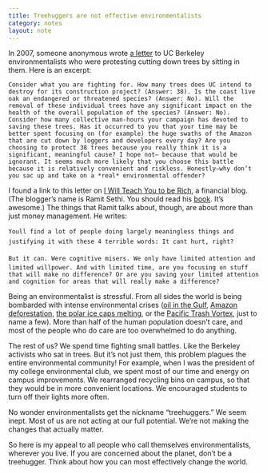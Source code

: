```yaml
---
title: Treehuggers are not effective environmentalists
category: notes
layout: note
---
```


In 2007, someone anonymous wrote [a letter](http://www.craigslist.org/about/best/sfo/466281874.html) to UC Berkeley environmentalists who were protesting cutting down trees by sitting in them. Here is an excerpt:

    Consider what you are fighting for. How many trees does UC intend to destroy for its construction project? (Answer: 38). Is the coast live oak an endangered or threatened species? (Answer: No). Will the removal of these individual trees have any significant impact on the health of the overall population of the species? (Answer: No). Consider how many collective man-hours your campaign has devoted to saving these trees. Has it occurred to you that your time may be better spent focusing on (for example) the huge swaths of the Amazon that are cut down by loggers and developers every day? Are you choosing to protect 38 trees because you really think it is a significant, meaningful cause? I hope not— because that would be ignorant. It seems much more likely that you choose this battle because it is relatively convenient and riskless. Honestly—why don’t you sac up and take on a *real* environmental offender?

I found a link to this letter on [I Will Teach You to be Rich](http://www.iwillteachyoutoberich.com/blog/treehuggers-wasting-time/), a financial blog. (The blogger’s name is Ramit Sethi. You should read his [book](http://www.iwillteachyoutoberich.com/book/). It’s awesome.) The things that Ramit talks about, though, are about more than just money management. He writes:

    Youll find a lot of people doing largely meaningless things and justifying it with these 4 terrible words: It cant hurt, right?

    But it can. Were cognitive misers. We only have limited attention and limited willpower. And with limited time, are you focusing on stuff that will make no difference? Or are you saving your limited attention and cognition for areas that will really make a difference?

Being an environmentalist is stressful. From all sides the world is being bombarded with intense environmental crises ([oil in the Gulf](http://www.google.com/search?hl=en&tbs=rltm:1&q=BP+oil+spill), [Amazon deforestation](http://www.mongabay.com/brazil.html), [the polar ice caps melting](http://www.nrdc.org/globalwarming/qthinice.asp), or the [Pacific Trash Vortex](http://en.wikipedia.org/wiki/Great_Pacific_Garbage_Patch), just to name a few). More than half of the human population doesn’t care, and most of the people who do care are too overwhelmed to do anything.
 
The rest of us? We spend time fighting small battles. Like the Berkeley activists who sat in trees. But it’s not just them, this problem plagues the entire environmental community! For example, when I was the president of my college environmental club, we spent most of our time and energy on campus improvements. We rearranged recycling bins on campus, so that they would be in more convenient locations. We encouraged students to turn off their lights more often.
 
No wonder environmentalists get the nickname “treehuggers.” We seem inept. Most of us are not acting at our full potential. We’re not making the changes that actually matter.
 
So here is my appeal to all people who call themselves environmentalists, wherever you live. If you are concerned about the planet, don’t be a treehugger. Think about how you can most effectively change the world.

